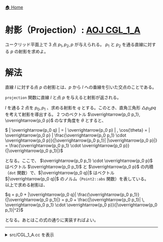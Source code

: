[🏠 Home](../../README.md)

# 射影（Projection）: [AOJ CGL_1_A](https://onlinejudge.u-aizu.ac.jp/courses/library/4/CGL/1/CGL_1_A)
ユークリッド平面上で 3 点 $p_1, p_2, p$ が与えられる。 $p_1$ と $p_2$ を通る直線に対する $p$ の射影を求めよ。

# 解法
直線 $l$ に対する点 $p$ の射影とは、$p$ から $l$ への垂線を引いた交点のことである。

`projection` 関数に直線 $l$ と点 $p$ を与えると射影が返される。  

$l$ を通る 2 点を $p_0, p_1$ 、求める射影を $q$ とする。このとき、直角三角形 $\triangle p_0 p q$ を考えて射影を導出する。
2 つのベクトル $\overrightarrow{p_0 p_1}, \overrightarrow{p_0 p}$ のなす角度を $\theta$ とすると、  

$ | \overrightarrow{p_0 q} | = | \overrightarrow{p_0 p} | \, \cos{\theta} = | \overrightarrow{p_0 p} | \frac{\overrightarrow{p_0 p_1} \cdot \overrightarrow{p_0 p}}{|\overrightarrow{p_0 p_1}| |\overrightarrow{p_0 p}|}  = \frac{\overrightarrow{p_0 p_1} \cdot \overrightarrow{p_0 p}}{|\overrightarrow{p_0 p_1}|}$

となる。ここで、 $\overrightarrow{p_0 p_1} \cdot \overrightarrow{p_0 p}$ はベクトル $\overrightarrow{p_0 p_1}$ と $\overrightarrow{p_0 p}$ の内積（`dot` 関数）で、$|\overrightarrow{p_0 q}|$ はベクトル $|\overrightarrow{p_0 q}|$ のノルム（`Point2::abs` 関数）を表している。  
以上で求める射影は、

$q = p_0 + |\overrightarrow{p_0 q}| \frac{\overrightarrow{p_0 p_1}}{|\overrightarrow{p_0 p_1}|} = p_0 + \frac{|\overrightarrow{p_0 p_1}| \, \overrightarrow{p_0 p_1} \cdot \overrightarrow{p_0 p}}{|\overrightarrow{p_0 p_1}|^2}$

となる。あとはこの式の通りに実装すればよい。





----------------------------------------------------------------------------------------------------------------------------------------------

<details>
<summary>src/CGL_1_A.cc を表示</summary>

```cpp
#include <iostream>
#include <iomanip>
#include <cmath>
#include <array>
#include <cassert>

using Real = double;

constexpr Real EPS = 1e-10;
const Real PI = acos(static_cast<Real>(-1.0)); // GCC 4.6.1 以上で acos() は constexpr の場合がある

inline int sign(Real a) { return (a < -EPS) ? -1 : (a > EPS) ? +1 : 0; }
inline bool eq(Real a, Real b)  { return sign(a - b) == 0; }  // a = b
inline bool neq(Real a, Real b) { return !eq(a, b); }         // a != b
inline bool lt(Real a, Real b)  { return sign(a - b) == -1; } // a < b
inline bool leq(Real a, Real b) { return sign(a - b) <= 0; }  // a <= b
inline bool gt(Real a, Real b)  { return sign(a - b) == 1; }  // a > b
inline bool geq(Real a, Real b) { return sign(a - b) >= 0; }  // a >= b

// change between degree and radian
inline Real to_radian(const Real degree) { return degree * PI / 180.0; }
inline Real to_degree(const Real radian) { return radian * 180.0 / PI; }

/**
 * Point in two dimensional
 */
struct Point2 {
    Real x{0.0}, y{0.0};

    explicit Point2() {}
    Point2(Real x, Real y) : x(x), y(y) {}

    // Arithmetic operator between Point2s
    Point2 operator+(const Point2 &rhs) const { return Point2(x + rhs.x, y + rhs.y); }
    Point2 operator-(const Point2 &rhs) const { return Point2(x - rhs.x, y - rhs.y); }
    Point2 operator*(const Point2 &rhs) const { // cross product between Point2s
        return Point2(x * rhs.x - y * rhs.y, x * rhs.y + y * rhs.x);
    }

    // Unary operator and compound assignment operator
    Point2 operator-() const { return {-x, -y}; }
    Point2& operator+=(const Point2 &rhs) { return *this = *this + rhs; }
    Point2& operator-=(const Point2 &rhs) { return *this = *this - rhs; }

    // Arithmetic operator between Point2 and Real
    Point2 operator*(Real rhs) const { return Point2(x * rhs, y * rhs); }
    Point2 operator/(Real rhs) const { return Point2(x / rhs, y / rhs); }

    // Comparison operation
    bool operator==(const Point2 &rhs) const { return eq(x, rhs.x) && eq(y, rhs.y); }
    bool operator!=(const Point2 &rhs) const { return neq(x, rhs.x) || neq(y, rhs.y); }
    bool operator<(const Point2 &rhs) const { return lt(x, rhs.x) || (eq(x, rhs.x) && lt(y, rhs.y)); }
    bool operator>(const Point2 &rhs) const { return gt(x, rhs.x) || (eq(x, rhs.x) && gt(y, rhs.y)); }

    // Other operator
    // ユークリッド距離を返す
    Real abs(void) const { return std::hypot(x, y); }

    // ユークリッド距離の二乗を返す
    Real abs2(void) const { return x * x + y * y; }

    // 単位はラジアンで範囲 [-PI, PI] で x 軸の正の方向となす角度を返す
    // atan2(y, x) は y / x の逆正接を返す（arctan(y / x)）
    // atan(z) と異なりどの象限に属しているか分かるので正しい符号を返す
    Real arg(void) const { return atan2(y, x); }

    // 内積
    Real dot(const Point2 &rhs) const { return x * rhs.x + y * rhs.y; }

    // 原点を中心に反時計回りに90度回転する
    Point2 rotate90(void) { return *this = Point2(-y, x); }

    // 原点を中心に反時計回りに angle [rad] だけ回転する
    void rotate(Real angle) {
            *this = Point2(cos(angle) * x - sin(angle) * y, sin(angle) * x + cos(angle) * y);
    }
};

Point2 operator*(Real a, Point2 p) { return p * a; }

// Output and input of a Point2
std::ostream& operator<<(std::ostream &os, const Point2 &p) { return os << p.x << ' ' << p.y; }
std::istream& operator>>(std::istream &is, Point2 &p) { return is >> p.x >> p.y; }

// ベクトル p1 と p2 の内積： dot(p1, p2) = |a| |b| cos(theta)
inline Real dot(const Point2 &p1, const Point2 &p2) { return p1.x * p2.x + p1.y * p2.y; }


/**
 * Line in two dimensional
 */
class Line : public std::array<Point2, 2> {
public:
    explicit Line() {}
    Line(const Point2 &p1, const Point2 &p2) {
        (*this)[0] = p1;
        (*this)[1] = p2;
    }
};

// Input and output of a Line
std::istream& operator>>(std::istream &is, Line &l) { return is >> l[0] >> l[1]; }
std::ostream& operator<<(std::ostream &os, const Line &l) { return os << l[0] << ' ' << l[1]; }

/**
 * Intersection testing
 */
Point2 projection(const Line &l, const Point2 &p) {
    Point2 dir = l[1] - l[0];
    Real t = dot(p - l[0], dir) / dir.abs2();
    return l[0] + dir * t;
}


int main() {
    std::cout << std::fixed << std::setprecision(10);
    std::cin.tie(0); std::ios::sync_with_stdio(false);

    Line line;
    std::cin >> line;

    unsigned int q;
    std::cin >> q;

    for (unsigned int i = 0; i < q; ++i) {
        Point2 p;
        std::cin >> p;
        
        std::cout << projection(line, p) << "\n";
    }

    return 0;
}
```

</details>

